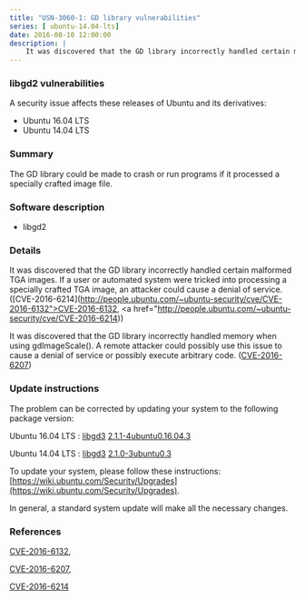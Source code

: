 ```yaml
---
title: "USN-3060-1: GD library vulnerabilities"
series: [ ubuntu-14.04-lts]
date: 2016-08-10 12:00:00
description: |
    It was discovered that the GD library incorrectly handled certain malformed TGA images. If a user or automated system were tricked into processing a specially crafted TGA image, an attacker could cause a denial of service. ([CVE-2016-6214](http://people.ubuntu.com/~ubuntu-security/cve/CVE-2016-6132">CVE-2016-6132</a>, <a href="http://people.ubuntu.com/~ubuntu-security/cve/CVE-2016-6214))
--- 
```

 
### libgd2 vulnerabilities

A security issue affects these releases of Ubuntu and its derivatives:

* Ubuntu 16.04 LTS
* Ubuntu 14.04 LTS

### Summary

The GD library could be made to crash or run programs if it processed a specially crafted image file.

### Software description

* libgd2 

### Details

It was discovered that the GD library incorrectly handled certain malformed TGA images. If a user or automated system were tricked into processing a specially crafted TGA image, an attacker could cause a denial of service. ([CVE-2016-6214](http://people.ubuntu.com/~ubuntu-security/cve/CVE-2016-6132">CVE-2016-6132</a>, <a href="http://people.ubuntu.com/~ubuntu-security/cve/CVE-2016-6214))

It was discovered that the GD library incorrectly handled memory when using gdImageScale(). A remote attacker could possibly use this issue to cause a denial of service or possibly execute arbitrary code. ([CVE-2016-6207](http://people.ubuntu.com/~ubuntu-security/cve/CVE-2016-6207)) 

### Update instructions

The problem can be corrected by updating your system to the following package version:

Ubuntu 16.04 LTS
 : [libgd3](https://launchpad.net/ubuntu/+source/libgd2) <span> [2.1.1-4ubuntu0.16.04.3](https://launchpad.net/ubuntu/+source/libgd2/2.1.1-4ubuntu0.16.04.3) </span> 

Ubuntu 14.04 LTS
 : [libgd3](https://launchpad.net/ubuntu/+source/libgd2) <span> [2.1.0-3ubuntu0.3](https://launchpad.net/ubuntu/+source/libgd2/2.1.0-3ubuntu0.3) </span> 

To update your system, please follow these instructions: [https://wiki.ubuntu.com/Security/Upgrades](https://wiki.ubuntu.com/Security/Upgrades).

In general, a standard system update will make all the necessary changes. 

### References

 [CVE-2016-6132](http://people.ubuntu.com/~ubuntu-security/cve/CVE-2016-6132), 

 [CVE-2016-6207](http://people.ubuntu.com/~ubuntu-security/cve/CVE-2016-6207), 

 [CVE-2016-6214](http://people.ubuntu.com/~ubuntu-security/cve/CVE-2016-6214)
 
